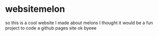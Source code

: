 # websitemelon
so this is a cool website I made about melons 
I thought it would be a fun project to code a github pages site
ok byeee
